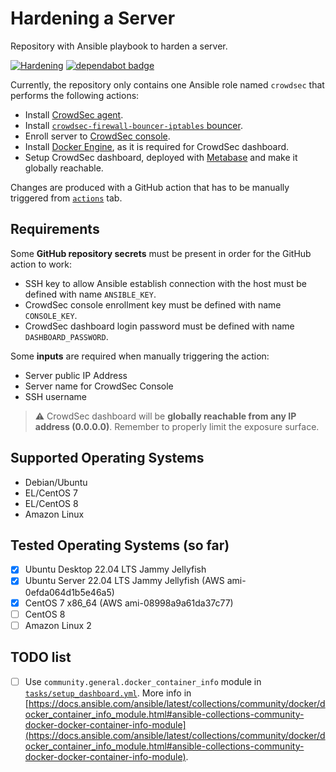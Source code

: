 # Hardening a Server
Repository with Ansible playbook to harden a server.

[![Hardening](https://github.com/Kaputt4/hardening_server/actions/workflows/hardening.yml/badge.svg)](https://github.com/Kaputt4/hardening_server/actions/workflows/hardening.yml) [![dependabot badge](https://badgen.net/github/dependabot/Kaputt4/hardening_server?icon=dependabot)](https://github.com/Kaputt4/hardening_server/network/updates)

Currently, the repository only contains one Ansible role named `crowdsec` that performs the following actions:

- Install [CrowdSec agent](https://docs.docker.com/engine/install/).
- Install [`crowdsec-firewall-bouncer-iptables` bouncer](https://docs.crowdsec.net/docs/getting_started/install_crowdsec/#install-a-bouncer).
- Enroll server to [CrowdSec console](https://docs.crowdsec.net/docs/cscli/cscli_console_enroll/).
- Install [Docker Engine](https://docs.docker.com/engine/install/), as it is required for CrowdSec dashboard.
- Setup CrowdSec dashboard, deployed with [Metabase](https://www.metabase.com/) and make it globally reachable.

Changes are produced with a GitHub action that has to be manually triggered from [`actions`](https://github.com/Kaputt4/hardening_server/actions) tab.

## Requirements

Some __GitHub repository secrets__ must be present in order for the GitHub action to work:

- SSH key to allow Ansible establish connection with the host must be defined with name `ANSIBLE_KEY`.
- CrowdSec console enrollment key must be defined with name `CONSOLE_KEY`.
- CrowdSec dashboard login password must be defined with name `DASHBOARD_PASSWORD`.

Some __inputs__ are required when manually triggering the action:

- Server public IP Address
- Server name for CrowdSec Console
- SSH username

> :warning: CrowdSec dashboard will be __globally reachable from any IP address (0.0.0.0)__. Remember to properly limit the exposure surface.

## Supported Operating Systems

- Debian/Ubuntu
- EL/CentOS 7
- EL/CentOS 8
- Amazon Linux

## Tested Operating Systems (so far)

- [X] Ubuntu Desktop 22.04 LTS Jammy Jellyfish
- [X] Ubuntu Server 22.04 LTS Jammy Jellyfish (AWS ami-0efda064d1b5e46a5)
- [X] CentOS 7 x86_64 (AWS ami-08998a9a61da37c77)
- [ ] CentOS 8
- [ ] Amazon Linux 2

## TODO list

- [ ] Use `community.general.docker_container_info` module in [`tasks/setup_dashboard.yml`](ansible/roles/crowdsec/tasks/setup_dashboard.yml). More info in [https://docs.ansible.com/ansible/latest/collections/community/docker/docker_container_info_module.html#ansible-collections-community-docker-docker-container-info-module](https://docs.ansible.com/ansible/latest/collections/community/docker/docker_container_info_module.html#ansible-collections-community-docker-docker-container-info-module).
